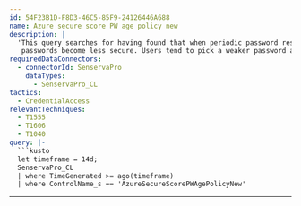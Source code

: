 ```yaml
---
id: 54F23B1D-F8D3-46C5-85F9-24126446A688
name: Azure secure score PW age policy new
description: |
  'This query searches for having found that when periodic password resets are enforced,
   passwords become less secure. Users tend to pick a weaker password and vary it slightly for each reset.'
requiredDataConnectors:
  - connectorId: SenservaPro
    dataTypes:
      - SenservaPro_CL
tactics:
  - CredentialAccess
relevantTechniques:
  - T1555
  - T1606
  - T1040
query: |-
  ```kusto
  let timeframe = 14d;
  SenservaPro_CL
  | where TimeGenerated >= ago(timeframe)
  | where ControlName_s == 'AzureSecureScorePWAgePolicyNew'
  ```
---
```



